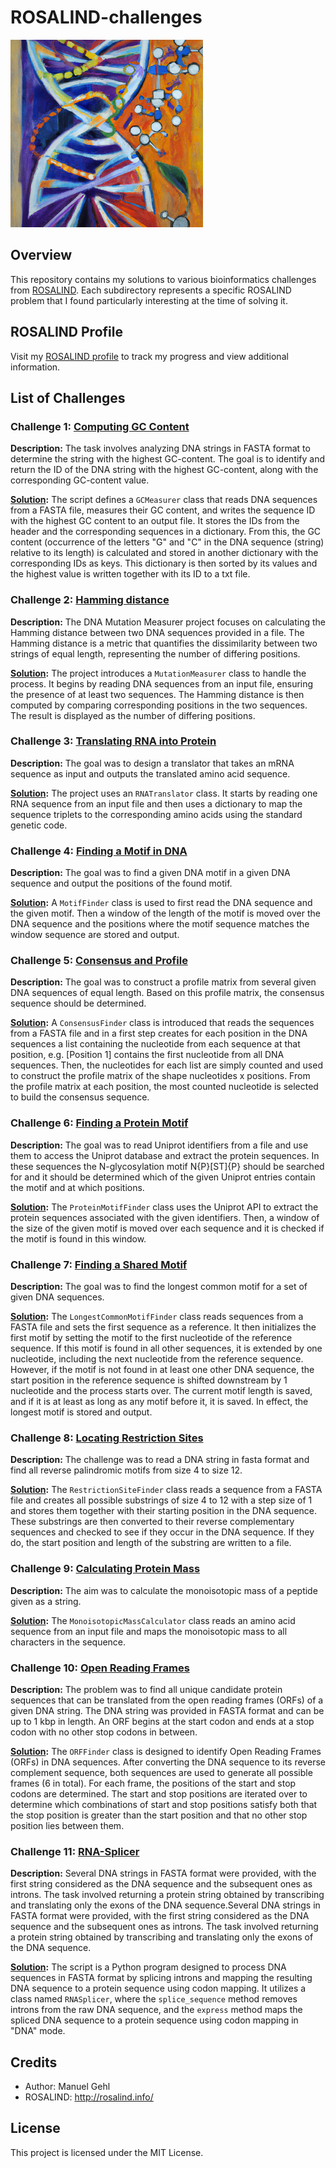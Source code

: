 # ROSALIND-challenges

<img src="https://github.com/ManuelGehl/ROSALIND-challenges/blob/main/Rosalind%20image.png?raw=true" height=300>

## Overview

This repository contains my solutions to various bioinformatics challenges from [ROSALIND](http://rosalind.info/). 
Each subdirectory represents a specific ROSALIND problem that I found particularly interesting at the time of solving it.

## ROSALIND Profile

Visit my [ROSALIND profile](https://rosalind.info/users/ManuelGehl/) to track my progress and view additional information.

## List of Challenges

### Challenge 1: [Computing GC Content](https://rosalind.info/problems/gc/)

**Description:** 
The task involves analyzing DNA strings in FASTA format to determine the string with the highest GC-content. The goal is to identify and return the ID of the DNA string with the highest GC-content, along with the corresponding GC-content value.

**[Solution](https://github.com/ManuelGehl/ROSALIND-challenges/tree/main/dna-gc-content-measurer):** 
The script defines a `GCMeasurer` class that reads DNA sequences from a FASTA file, measures their GC content, and writes the sequence ID with the highest GC content to an output file. 
It stores the IDs from the header and the corresponding sequences in a dictionary. From this, the GC content (occurrence of the letters "G" and "C" in the DNA sequence (string) relative to its length) is calculated and stored in another dictionary with the corresponding IDs as keys. This dictionary is then sorted by its values and the highest value is written together with its ID to a txt file.

### Challenge 2: [Hamming distance](https://rosalind.info/problems/hamm/)

**Description:**
The DNA Mutation Measurer project focuses on calculating the Hamming distance between two DNA sequences provided in a file. The Hamming distance is a metric that quantifies the dissimilarity between two strings of equal length, representing the number of differing positions.

**[Solution](https://github.com/ManuelGehl/ROSALIND-challenges/tree/main/hamming-distance-measurer):**
The project introduces a `MutationMeasurer` class to handle the process. It begins by reading DNA sequences from an input file, ensuring the presence of at least two sequences. The Hamming distance is then computed by comparing corresponding positions in the two sequences. The result is displayed as the number of differing positions.

### Challenge 3: [Translating RNA into Protein](https://rosalind.info/problems/prot/)

**Description:**
The goal was to design a translator that takes an mRNA sequence as input and outputs the translated amino acid sequence.

**[Solution](https://github.com/ManuelGehl/ROSALIND-challenges/tree/main/rna-translator):**
The project uses an `RNATranslator` class. It starts by reading one RNA sequence from an input file and then uses a dictionary to map the sequence triplets to the corresponding amino acids using the standard genetic code.

### Challenge 4: [Finding a Motif in DNA](https://rosalind.info/problems/subs/)

**Description:**
The goal was to find a given DNA motif in a given DNA sequence and output the positions of the found motif.

**[Solution](https://github.com/ManuelGehl/ROSALIND-challenges/tree/main/dna-motif-finder):**
A `MotifFinder` class is used to first read the DNA sequence and the given motif. Then a window of the length of the motif is moved over the DNA sequence and the positions where the motif sequence matches the window sequence are stored and output.

### Challenge 5: [Consensus and Profile](https://rosalind.info/problems/cons/)

**Description:**
The goal was to construct a profile matrix from several given DNA sequences of equal length. Based on this profile matrix, the consensus sequence should be determined.

**[Solution](https://github.com/ManuelGehl/ROSALIND-challenges/tree/main/consensus-finder):**
A `ConsensusFinder` class is introduced that reads the sequences from a FASTA file and in a first step creates for each position in the DNA sequences a list containing the nucleotide from each sequence at that position, e.g. [Position 1] contains the first nucleotide from all DNA sequences. Then, the nucleotides for each list are simply counted and used to construct the profile matrix of the shape nucleotides x positions. From the profile matrix at each position, the most counted nucleotide is selected to build the consensus sequence.

### Challenge 6: [Finding a Protein Motif](https://rosalind.info/problems/mprt/)

**Description:**
The goal was to read Uniprot identifiers from a file and use them to access the Uniprot database and extract the protein sequences. In these sequences the N-glycosylation motif N{P}[ST]{P} should be searched for and it should be determined which of the given Uniprot entries contain the motif and at which positions.

**[Solution](https://github.com/ManuelGehl/ROSALIND-challenges/tree/main/protein-motif-finder):**
The `ProteinMotifFinder` class uses the Uniprot API to extract the protein sequences associated with the given identifiers. Then, a window of the size of the given motif is moved over each sequence and it is checked if the motif is found in this window.

### Challenge 7: [Finding a Shared Motif](https://rosalind.info/problems/lcsm/)

**Description:**
The goal was to find the longest common motif for a set of given DNA sequences.

**[Solution](https://github.com/ManuelGehl/ROSALIND-challenges/tree/main/longest-common-motif-finder):**
The `LongestCommonMotifFinder` class reads sequences from a FASTA file and sets the first sequence as a reference. It then initializes the first motif by setting the motif to the first nucleotide of the reference sequence. If this motif is found in all other sequences, it is extended by one nucleotide, including the next nucleotide from the reference sequence. However, if the motif is not found in at least one other DNA sequence, the start position in the reference sequence is shifted downstream by 1 nucleotide and the process starts over. The current motif length is saved, and if it is at least as long as any motif before it, it is saved. In effect, the longest motif is stored and output.

### Challenge 8: [Locating Restriction Sites](https://rosalind.info/problems/revp/)

**Description:**
The challenge was to read a DNA string in fasta format and find all reverse palindromic motifs from size 4 to size 12.

**[Solution](https://github.com/ManuelGehl/ROSALIND-challenges/tree/main/restriction-site-finder):**
The `RestrictionSiteFinder` class reads a sequence from a FASTA file and creates all possible substrings of size 4 to 12 with a step size of 1 and stores them together with their starting position in the DNA sequence. These substrings are then converted to their reverse complementary sequences and checked to see if they occur in the DNA sequence. If they do, the start position and length of the substring are written to a file.

### Challenge 9: [Calculating Protein Mass](https://rosalind.info/problems/prtm/)

**Description:**
The aim was to calculate the monoisotopic mass of a peptide given as a string.

**[Solution](https://github.com/ManuelGehl/ROSALIND-challenges/tree/main/monoisotopic-mass-calculator):**
The `MonoisotopicMassCalculator` class reads an amino acid sequence from an input file and maps the monoisotopic mass to all characters in the sequence.

### Challenge 10: [Open Reading Frames](https://rosalind.info/problems/orf/)

**Description:**
The problem was to find all unique candidate protein sequences that can be translated from the open reading frames (ORFs) of a given DNA string. The DNA string was provided in FASTA format and can be up to 1 kbp in length. An ORF begins at the start codon and ends at a stop codon with no other stop codons in between.

**[Solution](https://github.com/ManuelGehl/ROSALIND-challenges/tree/main/ORF-finder):**
The `ORFFinder` class is designed to identify Open Reading Frames (ORFs) in DNA sequences. After converting the DNA sequence to its reverse complement sequence, both sequences are used to generate all possible frames (6 in total). For each frame, the positions of the start and stop codons are determined. The start and stop positions are iterated over to determine which combinations of start and stop positions satisfy both that the stop position is greater than the start position and that no other stop position lies between them.

### Challenge 11: [RNA-Splicer](https://rosalind.info/problems/splc/)

**Description:**
Several DNA strings in FASTA format were provided, with the first string considered as the DNA sequence and the subsequent ones as introns. The task involved returning a protein string obtained by transcribing and translating only the exons of the DNA sequence.Several DNA strings in FASTA format were provided, with the first string considered as the DNA sequence and the subsequent ones as introns. The task involved returning a protein string obtained by transcribing and translating only the exons of the DNA sequence.

**[Solution](https://github.com/ManuelGehl/ROSALIND-challenges/tree/main/RNA_splicer):**
The script is a Python program designed to process DNA sequences in FASTA format by splicing introns and mapping the resulting DNA sequence to a protein sequence using codon mapping. It utilizes a class named `RNASplicer`, where the `splice_sequence` method removes introns from the raw DNA sequence, and the `express` method maps the spliced DNA sequence to a protein sequence using codon mapping in "DNA" mode.

## Credits
- Author: Manuel Gehl
- ROSALIND: http://rosalind.info/

## License

This project is licensed under the MIT License.
